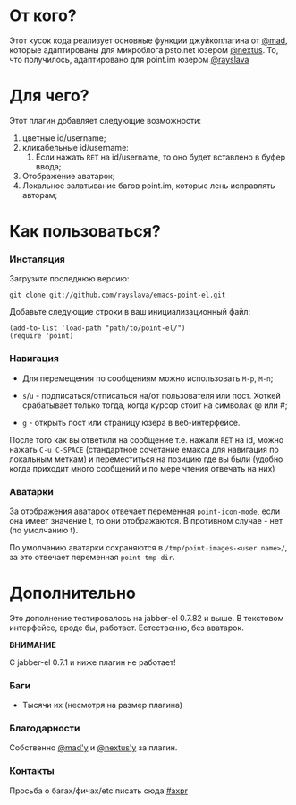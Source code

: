 # От кого?
Этот кусок кода реализует основные функции джуйкоплагина от [@mad](http://juick.com/mad), которые адаптированы для микроблога psto.net юзером [@nextus](http://nextus.psto.net). То, что получилось, адаптировано для point.im юзером [@rayslava](http://rayslava.point.im)

# Для чего?

Этот плагин добавляет следующие возможности:

1. цветные id/username;
1. кликабельные id/username:
    1. Если нажать `RET` на id/username, то оно будет вставлено в буфер ввода;
1. Отображение аватарок;
1. Локальное залатывание багов point.im, которые лень исправлять авторам;

# Как пользоваться?

### Инсталяция

Загрузите последнюю версию:

    git clone git://github.com/rayslava/emacs-point-el.git

Добавьте следующие строки в ваш инициализационный файл:

    (add-to-list 'load-path "path/to/point-el/")
    (require 'point)

### Навигация

- Для перемещения по сообщениям можно использовать `M-p`, `M-n`;

- `s`/`u` - подписаться/отписаться на/от пользователя или пост. Хоткей срабатывает только тогда, когда курсор стоит на символах @ или #;

- `g` - открыть пост или страницу юзера в веб-интерфейсе.

После того как вы ответили на сообщение т.е. нажали `RET` на id, можно нажать
`C-u C-SPACE` (стандартное сочетание емакса для навигация по локальным меткам) и
переместиться на позицию где вы были (удобно когда приходит много сообщений и
по мере чтения отвечать на них)

### Аватарки

За отображения аватарок отвечает переменная `point-icon-mode`, если она имеет
значение t, то они отображаются. В противном случае - нет (по умолчанию t).

По умолчанию аватарки сохраняются в `/tmp/point-images-<user name>/`, за
это отвечает переменная `point-tmp-dir`.

# Дополнительно

Это дополнение тестировалось на jabber-el 0.7.82 и выше.
В текстовом интерфейсе, вроде бы, работает. Естественно, без аватарок.

**ВНИМАНИЕ**

C jabber-el 0.7.1 и ниже плагин не работает!

### Баги

- Тысячи их (несмотря на размер плагина)

### Благодарности

Собственно [@mad'у](http://juick.com/mad) и [@nextus'у](http://nextus.psto.net) за плагин.

### Контакты
Просьба о багах/фичах/etc писать сюда [#axpr](http://point.im/axpr)
